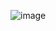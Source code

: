 ![image](https://user-images.githubusercontent.com/49836053/144832585-71a76d10-be79-4749-8b8f-a9e4f4159279.png)
